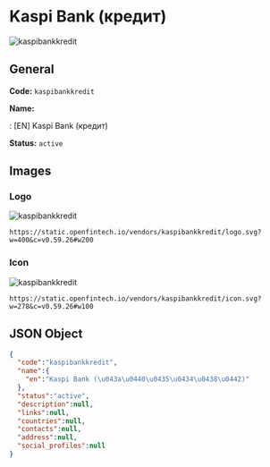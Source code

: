 
# Kaspi Bank (кредит) 
![kaspibankkredit](https://static.openfintech.io/vendors/kaspibankkredit/logo.svg?w=400&c=v0.59.26#w200)  

## General 
 
**Code:** `kaspibankkredit` 
 
**Name:** 
 
:	[EN] Kaspi Bank (кредит) 
 
**Status:** `active` 
 

## Images 

### Logo 
 
![kaspibankkredit](https://static.openfintech.io/vendors/kaspibankkredit/logo.svg?w=400&c=v0.59.26#w200)  

```
https://static.openfintech.io/vendors/kaspibankkredit/logo.svg?w=400&c=v0.59.26#w200
```  

### Icon 
 
![kaspibankkredit](https://static.openfintech.io/vendors/kaspibankkredit/icon.svg?w=278&c=v0.59.26#w100)  

```
https://static.openfintech.io/vendors/kaspibankkredit/icon.svg?w=278&c=v0.59.26#w100
```  

## JSON Object 

```json
{
  "code":"kaspibankkredit",
  "name":{
    "en":"Kaspi Bank (\u043a\u0440\u0435\u0434\u0438\u0442)"
  },
  "status":"active",
  "description":null,
  "links":null,
  "countries":null,
  "contacts":null,
  "address":null,
  "social_profiles":null
}
```  
